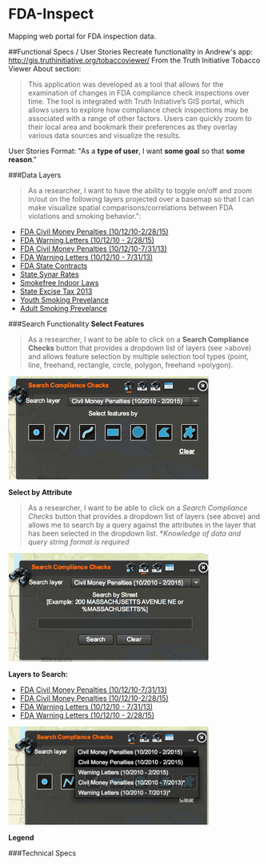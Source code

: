 # FDA-Inspect
Mapping web portal for FDA inspection data.

##Functional Specs / User Stories
Recreate functionality in Andrew's app: http://gis.truthinitiative.org/tobaccoviewer/ 
From the Truth Initiative Tobacco Viewer About section:  

> This application was developed as a tool that allows for the examination of changes in FDA compliance check inspections over time. The tool is integrated with Truth Initiative’s GIS portal, which allows users to explore how compliance check inspections may be associated with a range of other factors. Users can quickly zoom to their local area and bookmark their preferences as they overlay various data sources and visualize the results.

User Stories Format: "As a **type of user**, I want **some goal** so that **some reason**." 

###Data Layers 
> As a researcher, I want to have the ability to toggle on/off and zoom in/out on the following layers projected over a basemap so that I can make visualize spatial comparisons/correlations between FDA violations and smoking behavior.":

   * [FDA Civil Money Penalties (10/12/10-2/28/15)](http://gis.truthinitiative.org/arcgis/rest/services/FDA/FDA_Civil_Money_Penalties_Complete/MapServer/0)
   * [FDA Warning Letters (10/12/10 - 2/28/15)](http://gis.truthinitiative.org/arcgis/rest/services/FDA/FDA_Warning_Letters_Complete/MapServer/0)
   * [FDA Civil Money Penalties (10/12/10-7/31/13)](http://gis.truthinitiative.org/arcgis/rest/services/FDA/FDA_Civil_Money_Penalties/MapServer/0)
   * [FDA Warning Letters (10/12/10 - 7/31/13)](http://gis.truthinitiative.org/arcgis/rest/services/FDA/FDA_Warning_Letters_Complete/MapServer/0)
   * [FDA State Contracts](http://gis.truthinitiative.org/arcgis/rest/services/FDA/FDA_State_Contracts/MapServer)
   * [State Synar Rates](http://gis.truthinitiative.org/arcgis/rest/services/FDA/State_Synar_Rates/MapServer)
   * [Smokefree Indoor Laws](http://gis.truthinitiative.org/arcgis/rest/services/WebApp/Smokefree_Indoor_Laws/MapServer)
   * [State Excise Tax 2013](http://gis.truthinitiative.org/arcgis/rest/services/WebApp/State_Excise_Tax_2013/MapServer)
   * [Youth Smoking Prevelance](http://gis.truthinitiative.org/arcgis/rest/services/WebApp/Youth_Smoking_Prevelance/MapServer)
   * [Adult Smoking Prevelance](http://gis.truthinitiative.org/arcgis/rest/services/WebApp/Adult_Smoking_Prevelance/MapServer)

###Search Functionality 
**Select Features**
>As a researcher, I want to be able to click on a **Search Compliance Checks** button that provides a dropdown list of layers (see >above) and allows feature selection by multiple selection tool types (point, line, freehand, rectangle, circle, polygon, freehand >polygon).

<img src="/images/select_search.png" width="400"> 

**Select by Attribute**
> As a researcher, I want to be able to click on a *Search Compliance Checks* button that provides a dropdown list of layers (see above) and allows me to search by a query against the attributes in the layer that has been selected in the dropdown list. **Knowledge of data and query string format is required*

<img src="/images/street_search.png" width="400"> 

**Layers to Search:**  
* [FDA Civil Money Penalties (10/12/10-7/31/13)](http://gis.truthinitiative.org/arcgis/rest/services/FDA/FDA_Civil_Money_Penalties/MapServer/0)
* [FDA Civil Money Penalties (10/12/10-2/28/15)](http://gis.truthinitiative.org/arcgis/rest/services/FDA/FDA_Civil_Money_Penalties_Complete/MapServer/0)
* [FDA Warning Letters (10/12/10 - 7/31/13)](http://gis.truthinitiative.org/arcgis/rest/services/FDA/FDA_Warning_Letters_Complete/MapServer/0)
* [FDA Warning Letters (10/12/10 - 2/28/15)](http://gis.truthinitiative.org/arcgis/rest/services/FDA/FDA_Warning_Letters_Complete/MapServer/0)  
<img src="/images/layers.png" width="400">   


**Legend**




###Technical Specs
